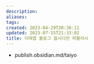 ```yaml
---
description:
aliases: 
tags: 
created: 2023-04-29T20:38:11
updated: 2023-07-15T21:33:02
title: 이태엽 블로그 옵시디언 퍼블리시
---
```

- publish.obsidian.md/taiyo

